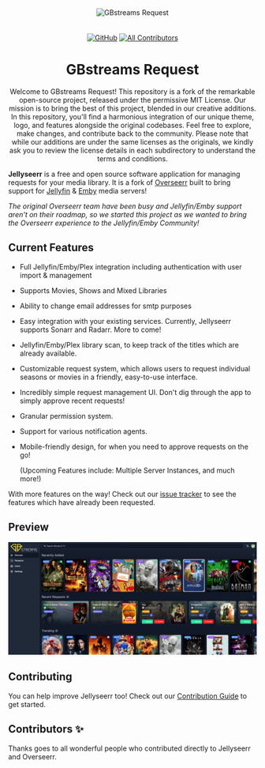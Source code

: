 <p align="center">
<img src="https://res.cloudinary.com/dpub6gcei/image/upload/v1678918299/GBstreams/branding/logo_full_by14nk.svg" alt="GBstreams Request" style="margin: 20px 0;">
</p>

<p align="center">
<a href="https://github.com/fallenbagel/jellyseerr/blob/develop/LICENSE"><img alt="GitHub" src="https://img.shields.io/github/license/fallenbagel/jellyseerr"></a>
<!-- ALL-CONTRIBUTORS-BADGE:START - Do not remove or modify this section -->
<a href="#contributors-"><img alt="All Contributors" src="https://img.shields.io/badge/all_contributors-35-orange.svg"/></a>
<!-- ALL-CONTRIBUTORS-BADGE:END -->

<div align="center">
  <h1>GBstreams Request</h1>
  <p>Welcome to GBstreams Request! This repository is a fork of the remarkable open-source project, released under the permissive MIT License. Our mission is to bring the best of this project, blended in our creative additions. In this repository, you'll find a harmonious integration of our unique theme, logo, and features alongside the original codebases. Feel free to explore, make changes, and contribute back to the community. Please note that while our additions are under the same licenses as the originals, we kindly ask you to review the license details in each subdirectory to understand the terms and conditions.</p>
</div>

**Jellyseerr** is a free and open source software application for managing requests for your media library.
It is a fork of [Overseerr](https://github.com/sct/overseerr) built to bring support for [Jellyfin](https://github.com/jellyfin/jellyfin) & [Emby](https://github.com/MediaBrowser/Emby) media servers!

_The original Overseerr team have been busy and Jellyfin/Emby support aren't on their roadmap, so we started this project as we wanted to bring the Overseerr experience to the Jellyfin/Emby Community!_

## Current Features

- Full Jellyfin/Emby/Plex integration including authentication with user import & management
- Supports Movies, Shows and Mixed Libraries
- Ability to change email addresses for smtp purposes
- Easy integration with your existing services. Currently, Jellyseerr supports Sonarr and Radarr. More to come!
- Jellyfin/Emby/Plex library scan, to keep track of the titles which are already available.
- Customizable request system, which allows users to request individual seasons or movies in a friendly, easy-to-use interface.
- Incredibly simple request management UI. Don't dig through the app to simply approve recent requests!
- Granular permission system.
- Support for various notification agents.
- Mobile-friendly design, for when you need to approve requests on the go!

  (Upcoming Features include: Multiple Server Instances, and much more!)

With more features on the way! Check out our [issue tracker](https://github.com/fallenbagel/jellyseerr/issues) to see the features which have already been requested.

## Preview

<img src="./public/preview.jpg">

## Contributing

You can help improve Jellyseerr too! Check out our [Contribution Guide](https://github.com/fallenbagel/jellyseerr/blob/develop/CONTRIBUTING.md) to get started.

## Contributors ✨

Thanks goes to all wonderful people who contributed directly to Jellyseerr and Overseerr.
